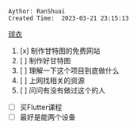 ```
Aythor: RanShuai
Created Time:  2023-03-21 23:15:13
```
[球衣](https://www.icons.com/teams/premier-league/manchester-united.html?p=2)

1. [x] 制作甘特图的免费网站
2. [ ] 制作好甘特图
3. [ ] 理解一下这个项目到底做什么
4. [ ] 上网找相关的资源
5. [ ] 问问有没有做过这个的人

- [ ] 买Flutter课程
- [ ] 最好是能两个设备